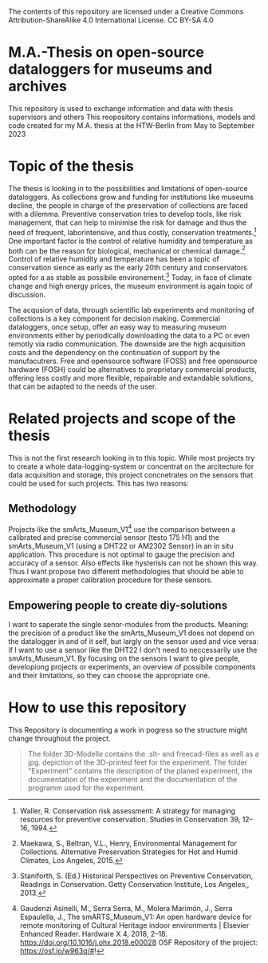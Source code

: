 
The contents of this repository are licensed under a Creative Commons Attribution-ShareAlike 4.0 International License.
CC BY-SA 4.0

M.A.-Thesis on open-source dataloggers for museums and archives
===
This repository is used to exchange information and data with thesis supervisors and others
This reopository contains informations, models and code created for my M.A. thesis at the HTW-Berlin from May to September 2023 

# Topic of the thesis
The thesis is looking in to the possibilities and limitations of open-source dataloggers. 
As collections grow and funding for institutions like museums decline, the people in charge of the preservation of collections are faced with a dilemma. Preventive conservation tries to develop tools, like risk management, that can help to minimise the risk for damage and thus the need of frequent, laborintensive, and thus costly, conservation treatments.[^1] One important factor is the control of relative humidity and temperature as both can be the reason for biological, mechanical or chemical damage.[^2]
Control of relative humidity and temperature has been a topic of conservation sience as early as the early 20th century and conservators opted for a as stable as possibile environement.[^3] Today, in face of climate change and high energy prices, the museum environment is again topic of discussion.

The acqusion of data, through scientific lab experiments and monitoring of collections is a key component for decision making. Commercial dataloggers, once setup, offer an easy way to measuring museum environments either by periodically downloading the data to a PC or even remotly via radio communication. The downside are the high acquisition costs and the dependency on the continuation of support by the manufacutrers.
Free and opensource software (FOSS) and free opensource hardware (FOSH) could be alternatives to proprietary commercial products, offering less costly and more flexible, repairable and extandable solutions, that can be adapted to the needs of the user.

# Related projects and scope of the thesis
This is not the first research looking in to this topic. While most projects try to create a whole data-logging-system or concentrat on the arcitecture for data acquisition and storage, this project concnetrates on the sensors that could be used for such projects. This has two reasons: 

## Methodology
Projects like the smArts_Museum_V1[^4] use the comparison between a calibrated and precise commercial sensor (testo 175 H1) and the smArts_Museum_V1 (using a DHT22 or AM2302 Sensor) in an in situ application. This procedure is not optimal to gauge the precision and accuracy of a sensor. Also effects like hysterisis can not be shown this way.
Thus I want propose two different methodologies that should be able to approximate a proper calibration procedure for these sensors.

## Empowering people to create diy-solutions
I want to saperate the single senor-modules from the products. Meaning: the precision of a product like the smArts_Museum_V1 does not depend on the datalogger in and of it self, but largly on the sensor used and vice versa: if I want to use a sensor like the DHT22 I don't need to neccessarily use the smArts_Museum_V1. By focusing on the sensors I want to give people, developiong projects or experiments, an overview of possibile components and their limitations, so they can choose the appropriate one.

# How to use this repository
This Repository is documenting a work in pogress so the structure might change throughout the project.

> The folder 3D-Modelle contains the .slt- and freecad-files as well as a jpg. depiction of the 3D-printed feet for the experiment.
> The folder "Experiment" contains the description of the planed experiment, the documentation of the experiment and the documentation of the programm used for the experiment.

[^1]: Waller, R. Conservation risk assessment: A strategy for managing resources for preventive conservation. Studies in Conservation 39, 12–16, 1994.

[^2]: Maekawa, S., Beltran, V.L., Henry, Environmental Management for Collections. Alternative Preservation Strategies for Hot and Humid Climates, Los Angeles, 2015.

[^3]: Staniforth, S. (Ed.) Historical Perspectives on Preventive Conservation, Readings in Conservation. Getty Conservation Institute, Los Angeles,, 2013.

[^4]: Gaudenzi Asinelli, M., Serra Serra, M., Molera Marimòn, J., Serra Espaulella, J., The smARTS_Museum_V1: An open hardware device for remote monitoring of Cultural Heritage indoor environments | Elsevier Enhanced Reader. Hardware X 4, 2018, 2–18. https://doi.org/10.1016/j.ohx.2018.e00028
OSF Repository of the project: https://osf.io/w963q/#!

